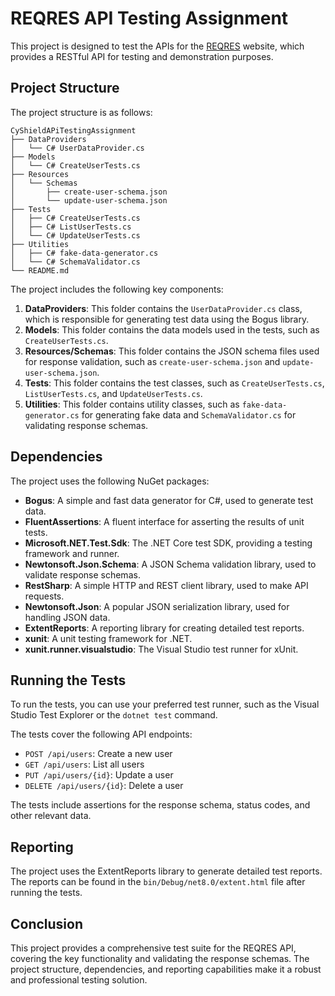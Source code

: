 ﻿# REQRES API Testing Assignment

This project is designed to test the APIs for the [REQRES](https://reqres.in/) website, which provides a RESTful API for testing and demonstration purposes.

## Project Structure

The project structure is as follows:

```
CyShieldAPiTestingAssignment
├── DataProviders
│   └── C# UserDataProvider.cs
├── Models
│   └── C# CreateUserTests.cs
├── Resources
│   └── Schemas
│       ├── create-user-schema.json
│       └── update-user-schema.json
├── Tests
│   ├── C# CreateUserTests.cs
│   ├── C# ListUserTests.cs
│   └── C# UpdateUserTests.cs
├── Utilities
│   ├── C# fake-data-generator.cs
│   └── C# SchemaValidator.cs
└── README.md
```

The project includes the following key components:

1. **DataProviders**: This folder contains the `UserDataProvider.cs` class, which is responsible for generating test data using the Bogus library.
2. **Models**: This folder contains the data models used in the tests, such as `CreateUserTests.cs`.
3. **Resources/Schemas**: This folder contains the JSON schema files used for response validation, such as `create-user-schema.json` and `update-user-schema.json`.
4. **Tests**: This folder contains the test classes, such as `CreateUserTests.cs`, `ListUserTests.cs`, and `UpdateUserTests.cs`.
5. **Utilities**: This folder contains utility classes, such as `fake-data-generator.cs` for generating fake data and `SchemaValidator.cs` for validating response schemas.

## Dependencies

The project uses the following NuGet packages:

- **Bogus**: A simple and fast data generator for C#, used to generate test data.
- **FluentAssertions**: A fluent interface for asserting the results of unit tests.
- **Microsoft.NET.Test.Sdk**: The .NET Core test SDK, providing a testing framework and runner.
- **Newtonsoft.Json.Schema**: A JSON Schema validation library, used to validate response schemas.
- **RestSharp**: A simple HTTP and REST client library, used to make API requests.
- **Newtonsoft.Json**: A popular JSON serialization library, used for handling JSON data.
- **ExtentReports**: A reporting library for creating detailed test reports.
- **xunit**: A unit testing framework for .NET.
- **xunit.runner.visualstudio**: The Visual Studio test runner for xUnit.

## Running the Tests

To run the tests, you can use your preferred test runner, such as the Visual Studio Test Explorer or the `dotnet test` command.

The tests cover the following API endpoints:

- `POST /api/users`: Create a new user
- `GET /api/users`: List all users
- `PUT /api/users/{id}`: Update a user
- `DELETE /api/users/{id}`: Delete a user

The tests include assertions for the response schema, status codes, and other relevant data.

## Reporting

The project uses the ExtentReports library to generate detailed test reports. The reports can be found in the `bin/Debug/net8.0/extent.html` file after running the tests.

## Conclusion

This project provides a comprehensive test suite for the REQRES API, covering the key functionality and validating the response schemas. The project structure, dependencies, and reporting capabilities make it a robust and professional testing solution.